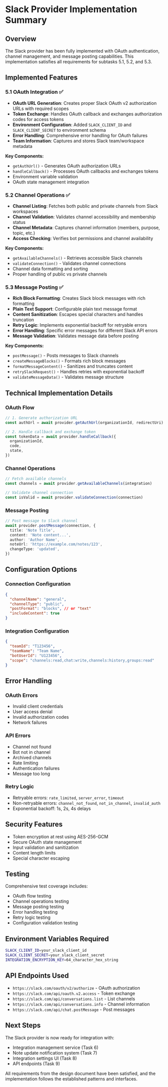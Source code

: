# Slack Provider Implementation Summary

## Overview

The Slack provider has been fully implemented with OAuth authentication, channel management, and message posting capabilities. This implementation satisfies all requirements for subtasks 5.1, 5.2, and 5.3.

## Implemented Features

### 5.1 OAuth Integration ✅

- **OAuth URL Generation**: Creates proper Slack OAuth v2 authorization URLs with required scopes
- **Token Exchange**: Handles OAuth callback and exchanges authorization codes for access tokens
- **Environment Configuration**: Added `SLACK_CLIENT_ID` and `SLACK_CLIENT_SECRET` to environment schema
- **Error Handling**: Comprehensive error handling for OAuth failures
- **Team Information**: Captures and stores Slack team/workspace metadata

**Key Components:**
- `getAuthUrl()` - Generates OAuth authorization URLs
- `handleCallback()` - Processes OAuth callbacks and exchanges tokens
- Environment variable validation
- OAuth state management integration

### 5.2 Channel Operations ✅

- **Channel Listing**: Fetches both public and private channels from Slack workspaces
- **Channel Validation**: Validates channel accessibility and membership status
- **Channel Metadata**: Captures channel information (members, purpose, topic, etc.)
- **Access Checking**: Verifies bot permissions and channel availability

**Key Components:**
- `getAvailableChannels()` - Retrieves accessible Slack channels
- `validateConnection()` - Validates channel connections
- Channel data formatting and sorting
- Proper handling of public vs private channels

### 5.3 Message Posting ✅

- **Rich Block Formatting**: Creates Slack block messages with rich formatting
- **Plain Text Support**: Configurable plain text message format
- **Content Sanitization**: Escapes special characters and handles truncation
- **Retry Logic**: Implements exponential backoff for retryable errors
- **Error Handling**: Specific error messages for different Slack API errors
- **Message Validation**: Validates message data before posting

**Key Components:**
- `postMessage()` - Posts messages to Slack channels
- `createMessageBlocks()` - Formats rich block messages
- `formatMessageContent()` - Sanitizes and truncates content
- `retrySlackRequest()` - Handles retries with exponential backoff
- `validateMessageData()` - Validates message structure

## Technical Implementation Details

### OAuth Flow
```typescript
// 1. Generate authorization URL
const authUrl = await provider.getAuthUrl(organizationId, redirectUri)

// 2. Handle callback and exchange token
const tokenData = await provider.handleCallback({
  organizationId,
  code,
  state,
})
```

### Channel Operations
```typescript
// Fetch available channels
const channels = await provider.getAvailableChannels(integration)

// Validate channel connection
const isValid = await provider.validateConnection(connection)
```

### Message Posting
```typescript
// Post message to Slack channel
await provider.postMessage(connection, {
  title: 'Note Title',
  content: 'Note content...',
  author: 'Author Name',
  noteUrl: 'https://example.com/notes/123',
  changeType: 'updated',
})
```

## Configuration Options

### Connection Configuration
```json
{
  "channelName": "general",
  "channelType": "public",
  "postFormat": "blocks", // or "text"
  "includeContent": true
}
```

### Integration Configuration
```json
{
  "teamId": "T123456",
  "teamName": "Team Name",
  "botUserId": "U123456",
  "scope": "channels:read,chat:write,channels:history,groups:read"
}
```

## Error Handling

### OAuth Errors
- Invalid client credentials
- User access denial
- Invalid authorization codes
- Network failures

### API Errors
- Channel not found
- Bot not in channel
- Archived channels
- Rate limiting
- Authentication failures
- Message too long

### Retry Logic
- Retryable errors: `rate_limited`, `server_error`, `timeout`
- Non-retryable errors: `channel_not_found`, `not_in_channel`, `invalid_auth`
- Exponential backoff: 1s, 2s, 4s delays

## Security Features

- Token encryption at rest using AES-256-GCM
- Secure OAuth state management
- Input validation and sanitization
- Content length limits
- Special character escaping

## Testing

Comprehensive test coverage includes:
- OAuth flow testing
- Channel operations testing
- Message posting testing
- Error handling testing
- Retry logic testing
- Configuration validation testing

## Environment Variables Required

```bash
SLACK_CLIENT_ID=your_slack_client_id
SLACK_CLIENT_SECRET=your_slack_client_secret
INTEGRATION_ENCRYPTION_KEY=64_character_hex_string
```

## API Endpoints Used

- `https://slack.com/oauth/v2/authorize` - OAuth authorization
- `https://slack.com/api/oauth.v2.access` - Token exchange
- `https://slack.com/api/conversations.list` - List channels
- `https://slack.com/api/conversations.info` - Channel information
- `https://slack.com/api/chat.postMessage` - Post messages

## Next Steps

The Slack provider is now ready for integration with:
- Integration management service (Task 6)
- Note update notification system (Task 7)
- Integration settings UI (Task 8)
- API endpoints (Task 9)

All requirements from the design document have been satisfied, and the implementation follows the established patterns and interfaces.